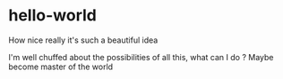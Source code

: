 # hello-world

How nice really it's such a beautiful idea 

I'm well chuffed about the possibilities of all this, what can I do ? 
Maybe become master of the world

